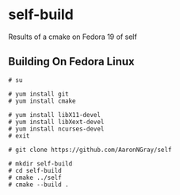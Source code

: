self-build
==========

Results of a cmake on Fedora 19 of self

Building On Fedora Linux
------------------------
    # su
    
    # yum install git
    # yum install cmake
    
    # yum install libX11-devel
    # yum install libXext-devel
    # yum install ncurses-devel
    # exit
    
    # git clone https://github.com/AaronNGray/self
    
    # mkdir self-build
    # cd self-build
    # cmake ../self
    # cmake --build .
